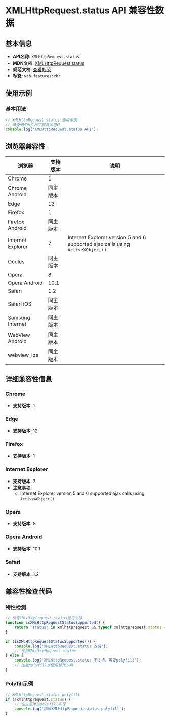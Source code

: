 # XMLHttpRequest.status API 兼容性数据

## 基本信息

- **API名称**: `XMLHttpRequest.status`
- **MDN文档**: [XMLHttpRequest.status](https://developer.mozilla.org/docs/Web/API/XMLHttpRequest/status)
- **规范文档**: [查看规范](https://xhr.spec.whatwg.org/#the-status-attribute)
- **标签**: `web-features:xhr`

## 使用示例

### 基本用法

```javascript
// XMLHttpRequest.status 使用示例
// 请查阅MDN文档了解具体用法
console.log('XMLHttpRequest.status API');
```

## 浏览器兼容性

| 浏览器 | 支持版本 | 说明 |
|--------|----------|------|
| Chrome | 1 |  |
| Chrome Android | 同主版本 |  |
| Edge | 12 |  |
| Firefox | 1 |  |
| Firefox Android | 同主版本 |  |
| Internet Explorer | 7 | Internet Explorer version 5 and 6 supported ajax calls using `ActiveXObject()` |
| Oculus | 同主版本 |  |
| Opera | 8 |  |
| Opera Android | 10.1 |  |
| Safari | 1.2 |  |
| Safari iOS | 同主版本 |  |
| Samsung Internet | 同主版本 |  |
| WebView Android | 同主版本 |  |
| webview_ios | 同主版本 |  |

## 详细兼容性信息

### Chrome

- **支持版本**: 1

### Edge

- **支持版本**: 12

### Firefox

- **支持版本**: 1

### Internet Explorer

- **支持版本**: 7
- **注意事项**:
  - Internet Explorer version 5 and 6 supported ajax calls using `ActiveXObject()`

### Opera

- **支持版本**: 8

### Opera Android

- **支持版本**: 10.1

### Safari

- **支持版本**: 1.2

## 兼容性检查代码

### 特性检测

```javascript
// 检查XMLHttpRequest.status是否支持
function isXMLHttpRequestStatusSupported() {
    return 'status' in xmlhttprequest && typeof xmlhttprequest.status === 'function';
}

if (isXMLHttpRequestStatusSupported()) {
    console.log('XMLHttpRequest.status 支持');
    // 使用XMLHttpRequest.status
} else {
    console.log('XMLHttpRequest.status 不支持，需要polyfill');
    // 加载polyfill或使用替代方案
}
```

### Polyfill示例

```javascript
// XMLHttpRequest.status polyfill
if (!xmlhttprequest.status) {
    // 在这里添加polyfill实现
    console.log('加载XMLHttpRequest.status polyfill');
}
```

